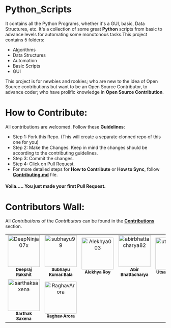 # Python_Scripts

It contains all the Python Programs, whether it's a GUI, basic, Data Structures, etc. It's a collection of some great **Python** scripts from basic to advance levels for automating some monotonous tasks.This project contains 5 folders:

- Algorithms
- Data Structures
- Automation
- Basic Scripts
- GUI

This project is for newbies and rookies; who are new to the idea of Open Source contributions but want to be an Open Source Contributor, to advance coder; who have prolific knowledge in __Open Source Contribution__.

# How to Contribute:
All contributions are welcomed. Follow these __Guidelines__:
- Step 1: Fork this Repo. (This will create a separate clonned repo of this one for you)
- Step 2: Make the Changes. Keep in mind the changes should be according to the contributing guidelines.
- Step 3: Commit the changes.
- Step 4: Click on Pull Request.
- For more detailed steps for __How to Contribute__ or __How to Sync__, follow [__Contributing.md__](https://github.com/DeepNinja07x/Python_Scripts/blob/master/CONTRIBUTING.md) file.
#### Voila..... You just made your first Pull Request.

# Contributors Wall:
All *Contributions* of the *Contributors* can be found in the [__Contributions__](https://github.com/DeepNinja07x/Python_Scripts/graphs/contributors) section.
<table>
    <tr>
        <td align="center">
            <a href="https://github.com/DeepNinja07x">
                <img src="https://avatars0.githubusercontent.com/u/52314477?s=400&u=1887ecc3afa1e867af50336a3af7ed56b21dc604&v=4" width="100px;" alt="DeepNinja07x" /><br />
                <sub>
                    <b>
                        <strong>Deepraj Rakshit</strong>
                    </b>
                </sub>
            </a>
        </td>
        <td align="center">
            <a href="https://github.com/subhayu99">
                <img src="https://avatars3.githubusercontent.com/u/38143013?s=400&u=28405ea45018cee30268bd61408515033741e87e&v=4" width="100px;" alt="subhayu99" /><br />
                <sub>
                    <b>
                        <strong>Subhayu Kumar Bala</strong>
                    </b>
                </sub>
            </a>
        </td>
        <td align="center">
            <a href="https://github.com/Alekhya003">
                <img src="https://avatars2.githubusercontent.com/u/69395178?s=400&u=c33cc751d7e9bc66730e91e4a901ee9ba2e01a0b&v=4" width="100px;" alt="Alekhya003" /><br />
                <sub>
                    <b>
                        <strong>Alekhya Roy</strong>
                    </b>
                </sub>
            </a>
        </td>
        <td align="center">
            <a href="https://github.com/abirbhattacharya82">
                <img src="https://avatars3.githubusercontent.com/u/70687014?s=400&u=896c00dc4e1927f41364a56d38d6c91be133f387&v=4" width="100px;" alt="abirbhattacharya82" /><br />
                <sub>
                    <b>
                        <strong>Abir Bhattacharya</strong>
                    </b>
                </sub>
            </a>
        </td>
        <td align="center">
            <a href="https://github.com/utsavgadhiya">
                <img src="https://avatars1.githubusercontent.com/u/44888423?s=400&u=32974fa39ea0d4be02d27896da2637ea4bbfb9f5&v=4" width="100px;" alt="utsavgadhiya" /><br />
                <sub>
                    <b>
                        <strong>Utsav Gadhiya</strong>
                    </b>
                </sub>
            </a>
        </td>
        <td align="center">
            <a href="https://github.com/SVijayB">
                <img src="https://avatars1.githubusercontent.com/u/54742586?s=400&u=73e90870560e3707468ca877afef6a74ca2bdd92&v=4" width="100px;" alt="SVijayB" /><br />
                <sub>
                    <b>
                        <strong>Vijay</strong>
                    </b>
                </sub>
            </a>
        </td>
    </tr>
    <tr>
        <td align="center">
            <a href="https://github.com/sarthak1905">
                <img src="https://avatars0.githubusercontent.com/u/61883822?s=400&v=4" width="100px;" alt="sarthaksaxena"><br />
                <sub>
                    <b>
                        <strong>Sarthak Saxena</strong>
                    </b>
                </sub>
            </a>
        </td>
        <td align="center">
            <a href="https://github.com/Raghavarora27">
                <img src="https://avatars2.githubusercontent.com/u/66276244?s=460&u=16746f7b8f2f8c3db7f803b25269078ef34d2e4e&v=4" width="100px;" alt="RaghavArora"><br />
                <sub>
                <b>
                    <strong>Raghav Arora</strong>
                </b>
            </sub>
            </a>
        </td>
    </tr>
</table>
